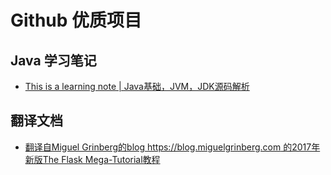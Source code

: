 # Github 优质项目

## Java 学习笔记
- [This is a learning note | Java基础，JVM，JDK源码解析](https://github.com/wususu/Notes)


## 翻译文档
- [翻译自Miguel Grinberg的blog https://blog.miguelgrinberg.com 的2017年新版The Flask Mega-Tutorial教程](https://github.com/luhuisicnu/The-Flask-Mega-Tutorial-zh)